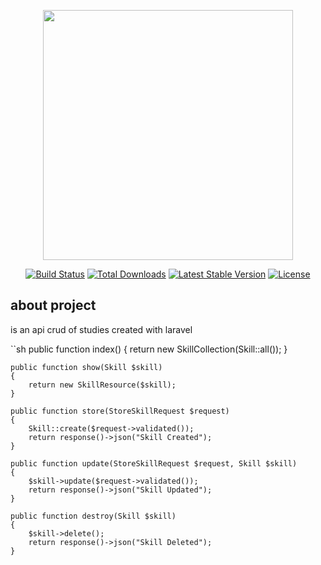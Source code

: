 <p align="center"><a href="https://laravel.com" target="_blank"><img src="https://raw.githubusercontent.com/laravel/art/master/logo-lockup/5%20SVG/2%20CMYK/1%20Full%20Color/laravel-logolockup-cmyk-red.svg" width="400"></a></p>

<p align="center">
<a href="https://travis-ci.org/laravel/framework"><img src="https://travis-ci.org/laravel/framework.svg" alt="Build Status"></a>
<a href="https://packagist.org/packages/laravel/framework"><img src="https://img.shields.io/packagist/dt/laravel/framework" alt="Total Downloads"></a>
<a href="https://packagist.org/packages/laravel/framework"><img src="https://img.shields.io/packagist/v/laravel/framework" alt="Latest Stable Version"></a>
<a href="https://packagist.org/packages/laravel/framework"><img src="https://img.shields.io/packagist/l/laravel/framework" alt="License"></a>
</p>

## about project

is an api crud of studies created with laravel

``sh
public function index()
    {
        return new SkillCollection(Skill::all());
    }
    
    public function show(Skill $skill)
    {
        return new SkillResource($skill);
    }
    
    public function store(StoreSkillRequest $request)
    {
        Skill::create($request->validated());
        return response()->json("Skill Created");
    }
    
    public function update(StoreSkillRequest $request, Skill $skill)
    {
        $skill->update($request->validated());
        return response()->json("Skill Updated");
    }
    
    public function destroy(Skill $skill)
    {
        $skill->delete();
        return response()->json("Skill Deleted");
    }

